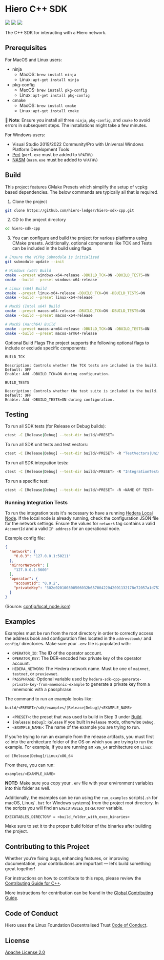 # Hiero C++ SDK

![](https://img.shields.io/badge/c++-17-blue)
![](https://img.shields.io/badge/cmake-3.24-blue)
[![](https://github.com/hashgraph/hedera-sdk-cpp/actions/workflows/flow-pull-request-checks.yaml/badge.svg)](https://github.com/hashgraph/hedera-sdk-cpp/actions/workflows/flow-pull-request-checks.yaml)

The C++ SDK for interacting with a Hiero network.

## Prerequisites

For MacOS and Linux users:

- ninja
  - MacOS: `brew install ninja`
  - Linux: `apt-get install ninja`
- pkg-config
  - MacOS: `brew install pkg-config`
  - Linux: `apt-get install pkg-config`
- cmake
  - MacOS: `brew install cmake`
  - Linux: `apt-get install cmake`

📣 **Note**: Ensure you install all three `ninja`, `pkg-config`, and `cmake` to avoid errors in subsequent steps. The
installations might take a few minutes.

For Windows users:

- Visual Studio 2019/2022 Community/Pro with Universal Windows Platform Development Tools
- [Perl](http://strawberryperl.com/) (`perl.exe` must be added to `%PATH%`)
- [NASM](https://www.nasm.us) (`nasm.exe` must be added to `%PATH%`)

## Build

This project features CMake Presets which simplify the setup of vcpkg based dependencies. The below commands are
typically all that is required.

1. Clone the project

```sh
git clone https://github.com/hiero-ledger/hiero-sdk-cpp.git
```

2. CD to the project directory

```sh
cd hiero-sdk-cpp
```

3. You can configure and build the project for various platforms using CMake presets. Additionally, optional components like TCK and Tests can be included in the build using flags.

```sh
# Ensure the VCPkg Submodule is initialized
git submodule update --init

# Windows (x64) Build
cmake --preset windows-x64-release -DBUILD_TCK=ON -DBUILD_TESTS=ON
cmake --build --preset windows-x64-release

# Linux (x64) Build
cmake --preset linux-x64-release -DBUILD_TCK=ON -DBUILD_TESTS=ON
cmake --build --preset linux-x64-release

# MacOS (Intel x64) Build
cmake --preset macos-x64-release -DBUILD_TCK=ON -DBUILD_TESTS=ON
cmake --build --preset macos-x64-release

# MacOS (Aarch64) Build
cmake --preset macos-arm64-release -DBUILD_TCK=ON -DBUILD_TESTS=ON
cmake --build --preset macos-arm64-release
```

Optional Build Flags
The project supports the following optional flags to include or exclude specific components:

`BUILD_TCK`

```
Description: Controls whether the TCK tests are included in the build.
Default: OFF
Enable: Add -DBUILD_TCK=ON during configuration.
```

`BUILD_TESTS`

```
Description: Controls whether the test suite is included in the build.
Default: OFF
Enable: Add -DBUILD_TESTS=ON during configuration.
```

## Testing

To run all SDK tests (for Release or Debug builds):

```sh
ctest -C [Release|Debug] --test-dir build/<PRESET>
```

To run all SDK unit tests and test vectors:

```sh
ctest -C [Release|Debug] --test-dir build/<PRESET> -R "TestVectors|UnitTests"
```

To run all SDK integration tests:

```sh
ctest -C [Release|Debug] --test-dir build/<PRESET> -R "IntegrationTests"
```

To run a specific test:

```sh
ctest -C [Release|Debug] --test-dir build/<PRESET> -R <NAME OF TEST>
```

### Running Integration Tests

To run the integration tests it's necessary to have a
running [Hedera Local Node](https://github.com/hashgraph/hedera-local-node). If the local node is already running, check
the configuration JSON file for the network settings. Ensure the values for `network` tag contains a valid `AccountId`
and a valid `IP address` for an operational node.

Example config file:

```JSON
{
  "network": {
    "0.0.3": "127.0.0.1:50211"
  },
  "mirrorNetwork": [
    "127.0.0.1:5600"
  ],
  "operator": {
    "accountId": "0.0.2",
    "privateKey": "302e020100300506032b65700422042091132178e72057a1d7528025956fe39b0b847f200ab59b2fdd367017f3087137"
  }
}
```

(Source: [config/local_node.json](https://github.com/hiero-ledger/hiero-sdk-cpp/blob/main/config/local_node.json))

## Examples

Examples must be run from the root directory in order to correctly access the address book and configuration files
located in the `addressbook/` and `config/` directories. Make sure your `.env` file is populated with:

- `OPERATOR_ID`: The ID of the operator account.
- `OPERATOR_KEY`: The DER-encoded hex private key of the operator account.
- `HEDERA_NETWORK`: The Hedera network name. Must be one of `mainnet`, `testnet`, or `previewnet`.
- `PASSPHRASE`: Optional variable used by `hedera-sdk-cpp-generate-private-key-from-mnemonic-example` to generate a
  private key from a mnemonic with a passphrase.

The command to run an example looks like:

```shell
build/<PRESET>/sdk/examples/[Release|Debug]/<EXAMPLE_NAME>
```

- `<PRESET>`: the preset that was used to build in Step 3 under [Build](#build).
- `[Release|Debug]`: `Release` if you built in `Release` mode, otherwise `Debug`.
- `<EXAMPLE_NAME>`: The name of the example you are trying to run.

If you're trying to run an example from the release artifacts, you must first `cd` into the architecture folder of the
OS on which you are trying to run the example. For example, if you are running an `x86_64` architecture on `Linux`:

```shell
cd [Release|Debug]/Linux/x86_64
```

From there, you can run:

```shell
examples/<EXAMPLE_NAME>
```

**NOTE:** Make sure you copy your `.env` file with your environment variables into this folder as well.

Additionally, the examples can be run using the `run_examples` scripts(`.sh` for macOS, Linux/ `.bat` for Windows systems) from the project root directory. In the scripts you will find an `EXECUTABLES_DIRECTORY` variable.

```
EXECUTABLES_DIRECTORY = <build_folder_with_exec_binaries>
```

Make sure to set it to the proper build folder of the binaries after building the project.

## Contributing to this Project

Whether you’re fixing bugs, enhancing features, or improving documentation, your contributions are important — let’s build something great together!

For instructions on how to contribute to this repo, please
review the [Contributing Guide for C++](CONTRIBUTING.md).

More instructions for contribution can be found in the
[Global Contributing Guide](https://github.com/hashgraph/.github/blob/main/CONTRIBUTING.md).

## Code of Conduct

Hiero uses the Linux Foundation Decentralised Trust [Code of Conduct](<[https://github.com/hashgraph/.github/blob/main/CODE_OF_CONDUCT.md](https://www.lfdecentralizedtrust.org/code-of-conduct)>).

## License

[Apache License 2.0](LICENSE)
